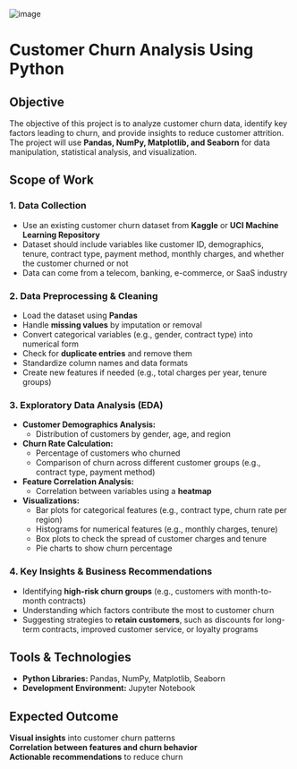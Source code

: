 ![image](https://github.com/user-attachments/assets/8dab607e-1cf4-4f1a-a51b-3e7950c3c2cc)


# **Customer Churn Analysis Using Python**  

## **Objective**  
The objective of this project is to analyze customer churn data, identify key factors leading to churn, and provide insights to reduce customer attrition. The project will use **Pandas, NumPy, Matplotlib, and Seaborn** for data manipulation, statistical analysis, and visualization.

## **Scope of Work**

### **1. Data Collection**  
- Use an existing customer churn dataset from **Kaggle** or **UCI Machine Learning Repository**  
- Dataset should include variables like customer ID, demographics, tenure, contract type, payment method, monthly charges, and whether the customer churned or not  
- Data can come from a telecom, banking, e-commerce, or SaaS industry  

### **2. Data Preprocessing & Cleaning**  
- Load the dataset using **Pandas**  
- Handle **missing values** by imputation or removal  
- Convert categorical variables (e.g., gender, contract type) into numerical form  
- Check for **duplicate entries** and remove them  
- Standardize column names and data formats  
- Create new features if needed (e.g., total charges per year, tenure groups)  

### **3. Exploratory Data Analysis (EDA)**  
- **Customer Demographics Analysis:**  
  - Distribution of customers by gender, age, and region  
- **Churn Rate Calculation:**  
  - Percentage of customers who churned  
  - Comparison of churn across different customer groups (e.g., contract type, payment method)  
- **Feature Correlation Analysis:**  
  - Correlation between variables using a **heatmap**  
- **Visualizations:**  
  - Bar plots for categorical features (e.g., contract type, churn rate per region)  
  - Histograms for numerical features (e.g., monthly charges, tenure)  
  - Box plots to check the spread of customer charges and tenure  
  - Pie charts to show churn percentage  

### **4. Key Insights & Business Recommendations**  
- Identifying **high-risk churn groups** (e.g., customers with month-to-month contracts)  
- Understanding which factors contribute the most to customer churn  
- Suggesting strategies to **retain customers**, such as discounts for long-term contracts, improved customer service, or loyalty programs  

## **Tools & Technologies**  
- **Python Libraries:** Pandas, NumPy, Matplotlib, Seaborn  
- **Development Environment:** Jupyter Notebook 

## **Expected Outcome**  
**Visual insights** into customer churn patterns  
**Correlation between features and churn behavior**  
**Actionable recommendations** to reduce churn
